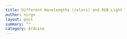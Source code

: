 ```yaml
---
title: Different Wavelengths (colors) and RGB Light
author: nirgn
layout: post
summary: ""
category: Arduino
---
```

